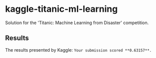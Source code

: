 # kaggle-titanic-ml-learning
Solution for the 'Titanic: Machine Learning from Disaster' competition.

## Results
The results presented by Kaggle:
`Your submission scored **0.63157**.`